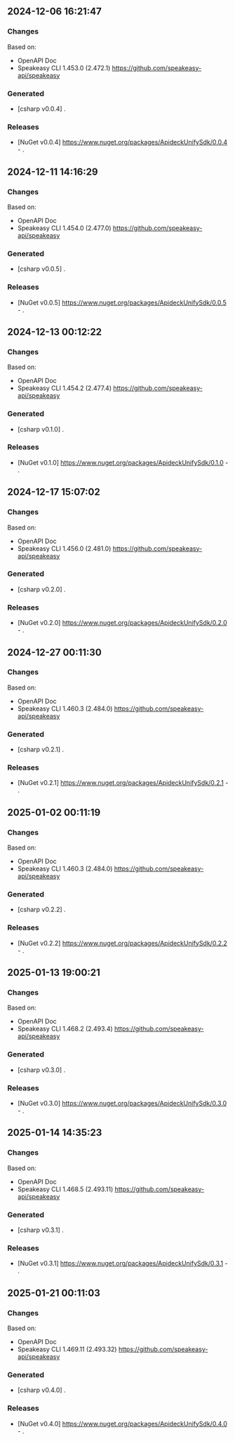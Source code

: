 

## 2024-12-06 16:21:47
### Changes
Based on:
- OpenAPI Doc  
- Speakeasy CLI 1.453.0 (2.472.1) https://github.com/speakeasy-api/speakeasy
### Generated
- [csharp v0.0.4] .
### Releases
- [NuGet v0.0.4] https://www.nuget.org/packages/ApideckUnifySdk/0.0.4 - .

## 2024-12-11 14:16:29
### Changes
Based on:
- OpenAPI Doc  
- Speakeasy CLI 1.454.0 (2.477.0) https://github.com/speakeasy-api/speakeasy
### Generated
- [csharp v0.0.5] .
### Releases
- [NuGet v0.0.5] https://www.nuget.org/packages/ApideckUnifySdk/0.0.5 - .

## 2024-12-13 00:12:22
### Changes
Based on:
- OpenAPI Doc  
- Speakeasy CLI 1.454.2 (2.477.4) https://github.com/speakeasy-api/speakeasy
### Generated
- [csharp v0.1.0] .
### Releases
- [NuGet v0.1.0] https://www.nuget.org/packages/ApideckUnifySdk/0.1.0 - .

## 2024-12-17 15:07:02
### Changes
Based on:
- OpenAPI Doc  
- Speakeasy CLI 1.456.0 (2.481.0) https://github.com/speakeasy-api/speakeasy
### Generated
- [csharp v0.2.0] .
### Releases
- [NuGet v0.2.0] https://www.nuget.org/packages/ApideckUnifySdk/0.2.0 - .

## 2024-12-27 00:11:30
### Changes
Based on:
- OpenAPI Doc  
- Speakeasy CLI 1.460.3 (2.484.0) https://github.com/speakeasy-api/speakeasy
### Generated
- [csharp v0.2.1] .
### Releases
- [NuGet v0.2.1] https://www.nuget.org/packages/ApideckUnifySdk/0.2.1 - .

## 2025-01-02 00:11:19
### Changes
Based on:
- OpenAPI Doc  
- Speakeasy CLI 1.460.3 (2.484.0) https://github.com/speakeasy-api/speakeasy
### Generated
- [csharp v0.2.2] .
### Releases
- [NuGet v0.2.2] https://www.nuget.org/packages/ApideckUnifySdk/0.2.2 - .

## 2025-01-13 19:00:21
### Changes
Based on:
- OpenAPI Doc  
- Speakeasy CLI 1.468.2 (2.493.4) https://github.com/speakeasy-api/speakeasy
### Generated
- [csharp v0.3.0] .
### Releases
- [NuGet v0.3.0] https://www.nuget.org/packages/ApideckUnifySdk/0.3.0 - .

## 2025-01-14 14:35:23
### Changes
Based on:
- OpenAPI Doc  
- Speakeasy CLI 1.468.5 (2.493.11) https://github.com/speakeasy-api/speakeasy
### Generated
- [csharp v0.3.1] .
### Releases
- [NuGet v0.3.1] https://www.nuget.org/packages/ApideckUnifySdk/0.3.1 - .

## 2025-01-21 00:11:03
### Changes
Based on:
- OpenAPI Doc  
- Speakeasy CLI 1.469.11 (2.493.32) https://github.com/speakeasy-api/speakeasy
### Generated
- [csharp v0.4.0] .
### Releases
- [NuGet v0.4.0] https://www.nuget.org/packages/ApideckUnifySdk/0.4.0 - .
